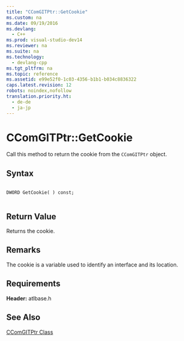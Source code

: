 ```yaml
---
title: "CComGITPtr::GetCookie"
ms.custom: na
ms.date: 09/19/2016
ms.devlang: 
  - C++
ms.prod: visual-studio-dev14
ms.reviewer: na
ms.suite: na
ms.technology: 
  - devlang-cpp
ms.tgt_pltfrm: na
ms.topic: reference
ms.assetid: e99e52f0-1c03-4356-b1b1-b034c8836322
caps.latest.revision: 12
robots: noindex,nofollow
translation.priority.ht: 
  - de-de
  - ja-jp
---
```

# CComGITPtr::GetCookie
Call this method to return the cookie from the `CComGITPtr` object.  
  
## Syntax  
  
```  
  
DWORD GetCookie( ) const;  
  
```  
  
## Return Value  
 Returns the cookie.  
  
## Remarks  
 The cookie is a variable used to identify an interface and its location.  
  
## Requirements  
 **Header:** atlbase.h  
  
## See Also  
 [CComGITPtr Class](../vs140/CComGITPtr-Class.md)